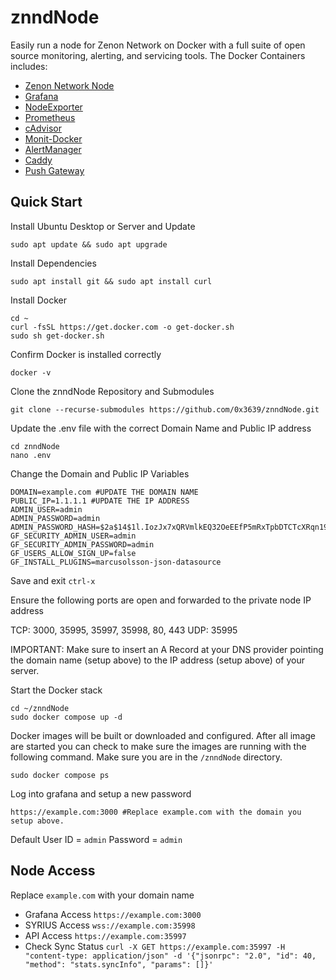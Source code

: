 # znndNode

Easily run a node for Zenon Network on Docker with a full suite of open source monitoring, alerting, and servicing tools. The Docker Containers includes:
* [Zenon Network Node](https://github.com/zenon-network/go-zenon)
* [Grafana](http://grafana.org/)
* [NodeExporter](https://github.com/prometheus/node_exporter)
* [Prometheus](https://prometheus.io/)
* [cAdvisor](https://github.com/google/cadvisor)
* [Monit-Docker](https://github.com/decryptus/monit-docker)
* [AlertManager](https://github.com/prometheus/alertmanager)
* [Caddy](https://hub.docker.com/_/caddy)
* [Push Gateway](https://prometheus.io/docs/practices/pushing/)

## Quick Start

Install Ubuntu Desktop or Server and Update
```
sudo apt update && sudo apt upgrade
```

Install Dependencies
```
sudo apt install git && sudo apt install curl
```

Install Docker
```
cd ~
curl -fsSL https://get.docker.com -o get-docker.sh
sudo sh get-docker.sh
```

Confirm Docker is installed correctly
```
docker -v
```

Clone the znndNode Repository and Submodules
```
git clone --recurse-submodules https://github.com/0x3639/znndNode.git
```

Update the .env file with the correct Domain Name and Public IP address
```
cd znndNode
nano .env
```

Change the Domain and Public IP Variables
```
DOMAIN=example.com #UPDATE THE DOMAIN NAME
PUBLIC_IP=1.1.1.1 #UPDATE THE IP ADDRESS
ADMIN_USER=admin
ADMIN_PASSWORD=admin
ADMIN_PASSWORD_HASH=$2a$14$1l.IozJx7xQRVmlkEQ32OeEEfP5mRxTpbDTCTcXRqn19gXD8YK1pO
GF_SECURITY_ADMIN_USER=admin
GF_SECURITY_ADMIN_PASSWORD=admin
GF_USERS_ALLOW_SIGN_UP=false
GF_INSTALL_PLUGINS=marcusolsson-json-datasource
```
Save and exit `ctrl-x`

Ensure the following ports are open and forwarded to the private node IP address

TCP: 3000, 35995, 35997, 35998, 80, 443
UDP: 35995

IMPORTANT:
Make sure to insert an A Record at your DNS provider pointing the domain name (setup above) to the IP address (setup above) of your server.

Start the Docker stack
```
cd ~/znndNode
sudo docker compose up -d
```

Docker images will be built or downloaded and configured.  After all image are started you can check to make sure the images are running with the following command. Make sure you are in the `/znndNode` directory.

```
sudo docker compose ps
```

Log into grafana and setup a new password
```
https://example.com:3000 #Replace example.com with the domain you setup above.
```
Default User ID = `admin` Password = `admin`

## Node Access

Replace `example.com` with your domain name

- Grafana Access `https://example.com:3000`
- SYRIUS Access `wss://example.com:35998`
- API Access `https://example.com:35997`
- Check Sync Status `curl -X GET https://example.com:35997 -H "content-type: application/json" -d '{"jsonrpc": "2.0", "id": 40, "method": "stats.syncInfo", "params": []}'`

